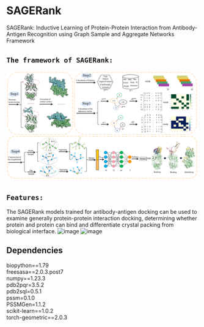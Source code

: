 # SAGERank
SAGERank: Inductive Learning of Protein-Protein Interaction from Antibody-Antigen Recognition using Graph Sample and Aggregate Networks Framework

## `The framework of SAGERank:`
![image](pictures/model.png)
## `Features:` 
The SAGERank models trained for antibody-antigen docking can be used to examine generally protein-protein interaction docking, determining whether protein and protein can bind and differentiate crystal packing from biological interface.
![image](Schematic-drawing1.png)
![image](Schematic-drawing2.png)
## Dependencies
biopython==1.79  
freesasa==2.0.3.post7  
numpy==1.23.3  
pdb2pqr=3.5.2  
pdb2sql=0.5.1  
pssm=0.1.0  
PSSMGen=1.1.2  
scikit-learn==1.0.2  
torch-geometric==2.0.3  

